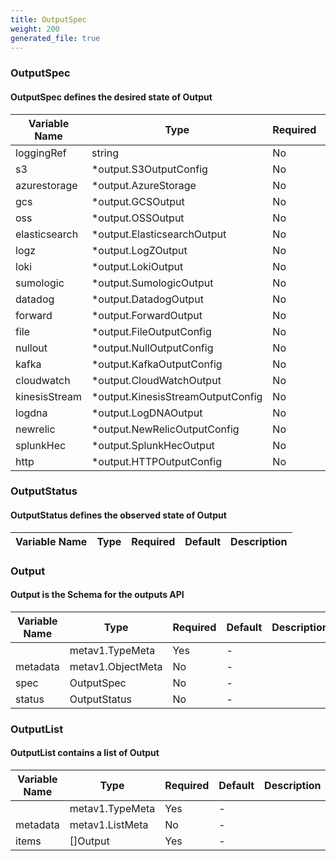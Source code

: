 ```yaml
---
title: OutputSpec
weight: 200
generated_file: true
---
```


### OutputSpec
#### OutputSpec defines the desired state of Output

| Variable Name | Type | Required | Default | Description |
|---|---|---|---|---|
| loggingRef | string | No | - |  |
| s3 | *output.S3OutputConfig | No | - |  |
| azurestorage | *output.AzureStorage | No | - |  |
| gcs | *output.GCSOutput | No | - |  |
| oss | *output.OSSOutput | No | - |  |
| elasticsearch | *output.ElasticsearchOutput | No | - |  |
| logz | *output.LogZOutput | No | - |  |
| loki | *output.LokiOutput | No | - |  |
| sumologic | *output.SumologicOutput | No | - |  |
| datadog | *output.DatadogOutput | No | - |  |
| forward | *output.ForwardOutput | No | - |  |
| file | *output.FileOutputConfig | No | - |  |
| nullout | *output.NullOutputConfig | No | - |  |
| kafka | *output.KafkaOutputConfig | No | - |  |
| cloudwatch | *output.CloudWatchOutput | No | - |  |
| kinesisStream | *output.KinesisStreamOutputConfig | No | - |  |
| logdna | *output.LogDNAOutput | No | - |  |
| newrelic | *output.NewRelicOutputConfig | No | - |  |
| splunkHec | *output.SplunkHecOutput | No | - |  |
| http | *output.HTTPOutputConfig | No | - |  |
### OutputStatus
#### OutputStatus defines the observed state of Output

| Variable Name | Type | Required | Default | Description |
|---|---|---|---|---|
### Output
#### Output is the Schema for the outputs API

| Variable Name | Type | Required | Default | Description |
|---|---|---|---|---|
|  | metav1.TypeMeta | Yes | - |  |
| metadata | metav1.ObjectMeta | No | - |  |
| spec | OutputSpec | No | - |  |
| status | OutputStatus | No | - |  |
### OutputList
#### OutputList contains a list of Output

| Variable Name | Type | Required | Default | Description |
|---|---|---|---|---|
|  | metav1.TypeMeta | Yes | - |  |
| metadata | metav1.ListMeta | No | - |  |
| items | []Output | Yes | - |  |
